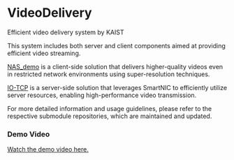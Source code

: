 # VideoDelivery
Efficient video delivery system by KAIST

This system includes both server and client components aimed at providing efficient video streaming.

[NAS_demo](https://github.com/kaist-ina/NAS_demo/tree/3cbb89c287b415c77309165a548b97a61a2a2dd0) is a client-side solution that delivers higher-quality videos even in restricted network environments using super-resolution techniques.

[IO-TCP](https://github.com/KAIST-NDSL/IO-TCP/tree/bc453e3d1c833374a29a8d2778976c7df5f22873) is a server-side solution that leverages SmartNIC to efficiently utilize server resources, enabling high-performance video transmission.

For more detailed information and usage guidelines, please refer to the respective submodule repositories, which are maintained and updated.

### Demo Video
[Watch the demo video here.](https://youtu.be/NMfQ5N7D3jI)

